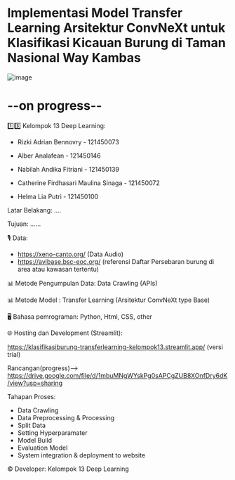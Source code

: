 # Implementasi Model Transfer Learning Arsitektur ConvNeXt untuk Klasifikasi Kicauan Burung di Taman Nasional Way Kambas
![image](https://github.com/user-attachments/assets/a17e5574-cc63-463d-bf67-a6fabc62ae55)


# --on progress--

1️⃣3️⃣ Kelompok 13 Deep Learning:

- Rizki Adrian Bennovry - 121450073 
  
- Alber Analafean - 121450146 
  
- Nabilah Andika Fitriani - 121450139 

- Catherine Firdhasari Maulina Sinaga - 121450072
  
- Helma Lia Putri - 121450100

Latar Belakang: ....

Tujuan: ......

🎙 Data: 
- https://xeno-canto.org/ (Data Audio)
- https://avibase.bsc-eoc.org/ (referensi Daftar Persebaran burung di area atau kawasan tertentu)

📊 Metode Pengumpulan Data: Data Crawling (APIs)

📊 Metode Model : Transfer Learning (Arsitektur ConvNeXt type Base)

🖥 Bahasa pemrograman: Python, Html, CSS, other

🌐 Hosting dan Development (Streamlit): 

 https://klasifikasiburung-transferlearning-kelompok13.streamlit.app/ (versi trial)

  Rancangan(progress)--> https://drive.google.com/file/d/1mbuMNgWYskPg0sAPCgZUB8XOnfDry6dK/view?usp=sharing


Tahapan Proses:
- Data Crawling
- Data Preprocessing & Processing
- Split Data
- Setting Hyperparamater
- Model Build
- Evaluation Model
- System integration & deployment to website
  

© Developer: Kelompok 13 Deep Learning
